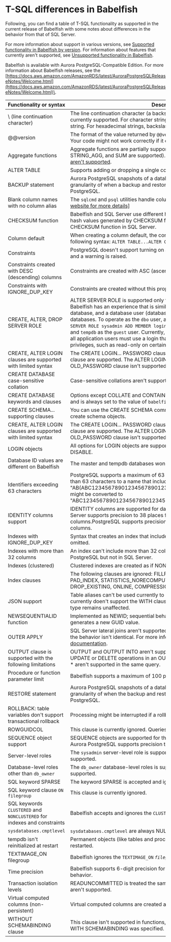 # T\-SQL differences in Babelfish<a name="babelfish-compatibility.tsql.limitations"></a>

Following, you can find a table of T\-SQL functionality as supported in the current release of Babelfish with some notes about differences in the behavior from that of SQL Server\.

For more information about support in various versions, see [Supported functionality in Babelfish by version](babelfish-compatibility.supported-functionality-table.md)\. For information about features that currently aren't supported, see [Unsupported functionality in Babelfish](babelfish-compatibility.tsql.limitations-unsupported.md)\. 

Babelfish is available with Aurora PostgreSQL\-Compatible Edition\. For more information about Babelfish releases, see the [https://docs.aws.amazon.com/AmazonRDS/latest/AuroraPostgreSQLReleaseNotes/Welcome.html](https://docs.aws.amazon.com/AmazonRDS/latest/AuroraPostgreSQLReleaseNotes/Welcome.html)\.


| Functionality or syntax | Description of behavior or difference | 
| --- | --- | 
| \\ \(line continuation character\) | The line continuation character \(a backslash prior to a newline\) for character and hexadecimal strings isn't currently supported\. For character strings, the backslash\-newline is interpreted as characters in the string\. For hexadecimal strings, backslash\-newline results in a syntax error\.  | 
| @@version | The format of the value returned by `@@version` is slightly different from the value returned by SQL Server\. Your code might not work correctly if it depends on the formatting of `@@version`\. | 
| Aggregate functions | Aggregate functions are partially supported \(AVG, COUNT, COUNT\_BIG, GROUPING, MAX, MIN, STRING\_AGG, and SUM are supported\)\. For a list of unsupported aggregate functions, see [Functions that aren't supported](babelfish-compatibility.tsql.limitations-unsupported.md#babelfish-compatibility.tsql.limitations-unsupported-list4)\. | 
|  ALTER TABLE  | Supports adding or dropping a single column or constraint only\.  | 
| BACKUP statement | Aurora PostgreSQL snapshots of a database are dissimilar to backup files created in SQL Server\. Also, the granularity of when a backup and restore occurs might be different between SQL Server and Aurora PostgreSQL\. | 
| Blank column names with no column alias | The `sqlcmd` and `psql` utilities handle columns with blank names differently: [\[See the AWS documentation website for more details\]](http://docs.aws.amazon.com/AmazonRDS/latest/AuroraUserGuide/babelfish-compatibility.tsql.limitations.html)  | 
| CHECKSUM function | Babelfish and SQL Server use different hashing algorithms for the CHECKSUM function\. As a result, the hash values generated by CHECKSUM function in Babelfish might be different from those generated by CHECKSUM function in SQL Server\. | 
| Column default | When creating a column default, the constraint name is ignored\. To drop a column default, use the following syntax: `ALTER TABLE...ALTER COLUMN..DROP DEFAULT...` | 
| Constraints | PostgreSQL doesn't support turning on and turning off individual constraints\. The statement is ignored and a warning is raised\. | 
| Constraints created with DESC \(descending\) columns | Constraints are created with ASC \(ascending\) columns\. | 
| Constraints with IGNORE\_DUP\_KEY | Constraints are created without this property\. | 
| CREATE, ALTER, DROP SERVER ROLE |  ALTER SERVER ROLE is supported only for `sysadmin`\. All other syntax is unsupported\. The T\-SQL user in Babelfish has an experience that is similar to SQL Server for the concepts of a login \(server principal\), a database, and a database user \(database principal\)\. Only the `dbo` user is available in Babelfish user databases\. To operate as the `dbo` user, a login must be a member of the server\-level `sysadmin` role \(`ALTER SERVER ROLE sysadmin ADD MEMBER login`\)\. Logins without `sysadmin` role can currently access only `master` and `tempdb` as the `guest` user\. Currently, because Babelfish supports only the `dbo` user in user databases, all application users must use a login that is a `sysadmin` member\. You can't create a user with lesser privileges, such as read\-only on certain tables\.  | 
| CREATE, ALTER LOGIN clauses are supported with limited syntax | The CREATE LOGIN\.\.\. PASSWORD clause, \.\.\.DEFAULT\_DATABASE clause, and \.\.\.DEFAULT\_LANGUAGE clause are supported\. The ALTER LOGIN\.\.\. PASSWORD clause is supported, but ALTER LOGIN\.\.\. OLD\_PASSWORD clause isn't supported\. Only a login that is a sysadmin member can modify a password\. | 
| CREATE DATABASE case\-sensitive collation  | Case\-sensitive collations aren't supported with the CREATE DATABASE statement\. | 
| CREATE DATABASE keywords and clauses | Options except COLLATE and CONTAINMENT=NONE aren't supported\. The COLLATE clause is accepted and is always set to the value of `babelfishpg_tsql.server_collation_name`\. | 
| CREATE SCHEMA\.\.\. supporting clauses | You can use the CREATE SCHEMA command to create an empty schema\. Use additional commands to create schema objects\. | 
| CREATE, ALTER LOGIN clauses are supported with limited syntax | The CREATE LOGIN\.\.\. PASSWORD clause, \.\.\.DEFAULT\_DATABASE clause, and \.\.\.DEFAULT\_LANGUAGE clause are supported\. The ALTER LOGIN\.\.\. PASSWORD clause is supported, but ALTER LOGIN\.\.\. OLD\_PASSWORD clause isn't supported\. Only a login that is a sysadmin member can modify a password\. | 
| LOGIN objects | All options for LOGIN objects are supported except for PASSWORD, DEFAULT\_DATABASE, ENABLE, DISABLE\. | 
| Database ID values are different on Babelfish  |  The master and tempdb databases won't be database IDs 1 and 2\.  | 
| Identifiers exceeding 63 characters | PostgreSQL supports a maximum of 63 characters for identifiers\. Babelfish converts identifiers longer than 63 characters to a name that includes a hash of the original name\. For example, a table created as "AB\(ABC1234567890123456789012345678901234567890123456789012345678901234567890" might be converted to "ABC123456789012345678901234567890123456789012345678901234567890"\.  | 
| IDENTITY columns support | IDENTITY columns are supported for data types tinyint, smallint, int, bigint\. numeric, and decimal\. SQL Server supports precision to 38 places for data types `numeric` and `decimal` in IDENTITY columns\.PostgreSQL supports precision to 19 places for data types `numeric` and `decimal` in IDENTITY columns\. | 
| Indexes with IGNORE\_DUP\_KEY | Syntax that creates an index that includes IGNORE\_DUP\_KEY creates an index as if this property is omitted\. | 
| Indexes with more than 32 columns | An index can't include more than 32 columns\. Included index columns count toward the maximum in PostgreSQL but not in SQL Server\. | 
| Indexes \(clustered\) | Clustered indexes are created as if NONCLUSTERED was specified\. | 
| Index clauses | The following clauses are ignored: FILLFACTOR, ALLOW\_PAGE\_LOCKS, ALLOW\_ROW\_LOCKS, PAD\_INDEX, STATISTICS\_NORECOMPUTE, OPTIMIZE\_FOR\_SEQUENTIAL\_KEY, SORT\_IN\_TEMPDB, DROP\_EXISTING, ONLINE, COMPRESSION\_DELAY, MAXDOP, and DATA\_COMPRESSION | 
| JSON support | Table aliases can't be used currently to designate the result from the WITH clause\. Stored procedures currently doen't support the WITH clause\. Order of the name\-value pairs isn't guaranteed\. But the array type remains unaffected\. | 
| NEWSEQUENTIALID function | Implemented as NEWID; sequential behavior isn't guaranteed\. When calling `NEWSEQUENTIALID`, PostgreSQL generates a new GUID value\. | 
| OUTER APPLY | SQL Server lateral joins aren't supported\. PostgreSQL provides SQL syntax that allows a lateral join, but the behavior isn't identical\. For more information about PostgreSQL lateral joins, see [the PostgreSQL documentation](https://www.postgresql.org/docs/14/queries-table-expressions.html)\. | 
| OUTPUT clause is supported with the following limitations | OUTPUT and OUTPUT INTO aren't supported in the same DML query\. References to non\-target table of UPDATE or DELETE operations in an OUTPUT clause aren't supported\. OUTPUT\.\.\. DELETED \*, INSERTED \* aren't supported in the same query\. | 
| Procedure or function parameter limit | Babelfish supports a maximum of 100 parameters for a procedure or function\. | 
| RESTORE statement | Aurora PostgreSQL snapshots of a database are dissimilar to backup files created in SQL Server\. Also, the granularity of when the backup and restore occurs might be different between SQL Server and Aurora PostgreSQL\. | 
| ROLLBACK: table variables don't support transactional rollback | Processing might be interrupted if a rollback occurs in a session with table variables\. | 
| ROWGUIDCOL | This clause is currently ignored\. Queries referencing `$GUIDGOL` cause a syntax error\. | 
| SEQUENCE object support | SEQUENCE objects are supported for the data types tinyint, smallint, int, bigint, numeric, and decimal\. Aurora PostgreSQL supports precision to 19 places for data types numeric and decimal in a SEQUENCE\. | 
| Server\-level roles | The `sysadmin` server\-level role is supported\. Other server\-level roles \(other than `sysadmin`\) aren't supported\. | 
| Database\-level roles other than `db_owner` | The `db_owner` database\-level roles is supported\. Other database\-level roles \(other than db\_owner\) aren't supported\. | 
| SQL keyword SPARSE | The keyword SPARSE is accepted and ignored\. | 
| SQL keyword clause `ON filegroup` | This clause is currently ignored\. | 
| SQL keywords `CLUSTERED` and `NONCLUSTERED` for indexes and constraints | Babelfish accepts and ignores the `CLUSTERED` and `NONCLUSTERED` keywords\. | 
| `sysdatabases.cmptlevel` | `sysdatabases.cmptlevel` are always NULL\. | 
| tempdb isn't reinitialized at restart | Permanent objects \(like tables and procedures\) created in tempdb aren't removed when the database is restarted\. | 
| TEXTIMAGE\_ON filegroup | Babelfish ignores the `TEXTIMAGE_ON` *`filegroup`* clause\. | 
| Time precision | Babelfish supports 6\-digit precision for fractional seconds\. No adverse effects are anticipated with this behavior\. | 
| Transaction isolation levels | READUNCOMMITTED is treated the same as READCOMMITTED\. REPEATABLEREAD, and SERIALIZABLE aren't supported\. | 
| Virtual computed columns \(non\-persistent\) | Virtual computed columns are created as persistent\. | 
| WITHOUT SCHEMABINDING clause | This clause isn't supported in functions, procedures, triggers, or views\. The object is created, but as if WITH SCHEMABINDING was specified\. | 